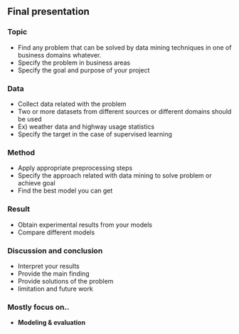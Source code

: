 ## Final presentation
 
###  Topic
+ Find any problem that can be solved by data mining techniques in one of business domains whatever.
+ Specify the problem in business areas
+  Specify the goal and purpose of your project
###  Data
+  Collect data related with the problem
+  Two or more datasets from different sources or different domains should be used
  + Ex) weather data and highway usage statistics
+  Specify the target in the case of supervised learning
###  Method
+  Apply appropriate preprocessing steps
+  Specify the approach related with data mining to solve problem or achieve goal
+  Find the best model you can get
###  Result
+  Obtain experimental results from your models
+  Compare different models
###  Discussion and conclusion
+  Interpret your results
+  Provide the main finding
+  Provide solutions of the problem
+  limitation and future work

### Mostly focus on..
+ **Modeling & evaluation**
